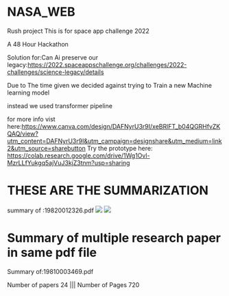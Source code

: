 # NASA_WEB
Rush project This is for space app challenge 2022

A 48 Hour Hackathon 

Solution for:Can Ai preserve our legacy:https://2022.spaceappschallenge.org/challenges/2022-challenges/science-legacy/details

Due to The time given we decided against trying to Train a new Machine learning model

instead we used transformer pipeline

for more info vist here:https://www.canva.com/design/DAFNyrU3r9I/xeBRlFT_b04QGRHfvZKQAQ/view?utm_content=DAFNyrU3r9I&utm_campaign=designshare&utm_medium=link2&utm_source=sharebutton
Try the prototype here:
https://colab.research.google.com/drive/1Wg1Ovl-MzrLLfYukgq5ajVuJ3kjZ3tnm?usp=sharing
<h1>THESE ARE THE SUMMARIZATION  </h1>
summary of :19820012326.pdf
<img src="https://cdn.discordapp.com/attachments/1025603558952927274/1026174122117574736/IMG_20221002_234925.jpg"/>
<img src="https://cdn.discordapp.com/attachments/1025603558952927274/1026174121735897128/IMG_20221002_234914.jpg"/>
<h1> Summary of multiple research paper in same pdf file </h1>

<h8>Summary of:19810003469.pdf</h68>

<h7>Number of papers 24 |||</h7>
<h7>Number of Pages 720</h7>

